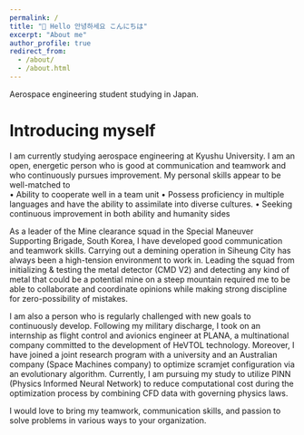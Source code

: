 ```yaml
---
permalink: /
title: "🙌 Hello 안녕하세요 こんにちは"
excerpt: "About me"
author_profile: true
redirect_from: 
  - /about/
  - /about.html
---
```


Aerospace engineering student studying in Japan.

Introducing myself
======
 I am currently studying aerospace engineering at Kyushu University. I am an open, energetic person who is good at communication and teamwork and who continuously pursues improvement. My personal skills appear to be well-matched to  
• Ability to cooperate well in a team unit
• Possess proficiency in multiple languages and have the ability to assimilate into diverse cultures.
• Seeking continuous improvement in both ability and humanity sides

 As a leader of the Mine clearance squad in the Special Maneuver Supporting Brigade, South Korea, I have developed good communication and teamwork skills. Carrying out a demining operation in Siheung City has always been a high-tension environment to work in. Leading the squad from initializing & testing the metal detector (CMD V2) and detecting any kind of metal that could be a potential mine on a steep mountain required me to be able to collaborate and coordinate opinions while making strong discipline for zero-possibility of mistakes. 

 I am also a person who is regularly challenged with new goals to continuously develop. Following my military discharge, I took on an internship as flight control and avionics engineer at PLANA, a multinational company committed to the development of HeVTOL technology. Moreover, I have joined a joint research program with a university and an Australian company (Space Machines company) to optimize scramjet configuration via an evolutionary algorithm. Currently, I am pursuing my study to utilize PINN (Physics Informed Neural Network) to reduce computational cost during the optimization process by combining CFD data with governing physics laws.

 I would love to bring my teamwork, communication skills, and passion to solve problems in various ways to your organization. 

